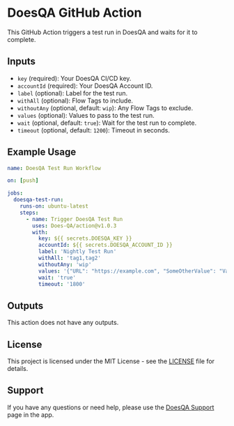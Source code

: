 # DoesQA GitHub Action

This GitHub Action triggers a test run in DoesQA and waits for it to complete.

## Inputs

- `key` (required): Your DoesQA CI/CD key.
- `accountId` (required): Your DoesQA Account ID.
- `label` (optional): Label for the test run.
- `withAll` (optional): Flow Tags to include.
- `withoutAny` (optional, default: `wip`): Any Flow Tags to exclude.
- `values` (optional): Values to pass to the test run.
- `wait` (optional, default: `true`): Wait for the test run to complete.
- `timeout` (optional, default: `1200`): Timeout in seconds.

## Example Usage

```yaml
name: DoesQA Test Run Workflow

on: [push]

jobs:
  doesqa-test-run:
    runs-on: ubuntu-latest
    steps:
      - name: Trigger DoesQA Test Run
        uses: Does-QA/action@v1.0.3
        with:
          key: ${{ secrets.DOESQA_KEY }}
          accountId: ${{ secrets.DOESQA_ACCOUNT_ID }}
          label: 'Nightly Test Run'
          withAll: 'tag1,tag2'
          withoutAny: 'wip'
          values: '{"URL": "https://example.com", "SomeOtherValue": "Value"}'
          wait: 'true'
          timeout: '1800'
```

## Outputs
This action does not have any outputs.

## License
This project is licensed under the MIT License - see the [LICENSE](LICENSE) file for details.

## Support
If you have any questions or need help, please use the [DoesQA Support](https://app.does.qa/app/help) page in the app.